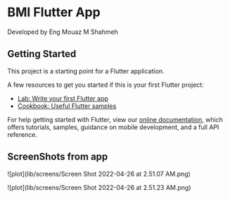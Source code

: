 # BMI Flutter App

Developed by Eng Mouaz M Shahmeh

## Getting Started

This project is a starting point for a Flutter application.

A few resources to get you started if this is your first Flutter project:

- [Lab: Write your first Flutter app](https://flutter.dev/docs/get-started/codelab)
- [Cookbook: Useful Flutter samples](https://flutter.dev/docs/cookbook)

For help getting started with Flutter, view our
[online documentation](https://flutter.dev/docs), which offers tutorials,
samples, guidance on mobile development, and a full API reference.

## ScreenShots from app

![plot](lib/screens/Screen Shot 2022-04-26 at 2.51.07 AM.png)

![plot](lib/screens/Screen Shot 2022-04-26 at 2.51.23 AM.png)
